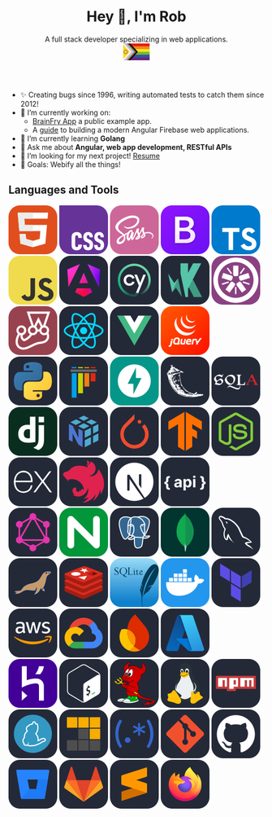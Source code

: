 <header>
  <h1 align="center">Hey 👋, I'm Rob</h1>
  <p align="center">
    A full stack developer specializing in web applications.<br>
    <a href="https://www.hrc.org/resources/lgbtq-pride-flags"><img width="52" src="./assets/intersex-inclusive-pride-flag.svg" alt="Intersex-Inclusive Progress Pride Flag"></a>
  </p>
</header>

- ✨ Creating bugs since 1996, writing automated tests to catch them since 2012!
- 🔭 I’m currently working on:
  - [BrainFry App](https://github.com/rgant/brainfry) a public example app.
  - A [guide](https://github.com/rgant/rob.gant.ninja) to building a modern Angular Firebase web applications.
- 🌱 I’m currently learning **Golang**
- 💬 Ask me about **Angular, web app development, RESTful APIs**
- 🤔 I’m looking for my next project! [Resume](https://rob.gant.ninja/resume.pdf)
- 🎯 Goals: Webify all the things!

<!--

**rgant/rgant** is a ✨ _special_ ✨ repository because its `README.md` (this file) appears on your GitHub profile.

Here are some ideas to get you started:

- 🔭 I’m currently working on ...
- 🌱 I’m currently learning ...
- 👯 I’m looking to collaborate on ...
- 🤔 I’m looking for help with ...
- 💬 Ask me about ...
- 📫 How to reach me: ...
- 😄 Pronouns: ...
- ⚡ Fun fact: ...
-->

## Languages and Tools

[![HTML](./assets/html.svg)](https://developer.mozilla.org/en-US/docs/Web/HTML)
[![CSS](./assets/css.svg)](https://developer.mozilla.org/en-US/docs/Web/CSS)
[![Sass / SCSS](./assets/sass.svg)](https://sass-lang.com/)
[![Bootstrap](./assets/bootstrap.svg)](https://getbootstrap.com/)
[![TypeScript](./assets/typescript.svg)](https://www.typescriptlang.org/)
[![JavaScript](./assets/javascript.svg)](https://developer.mozilla.org/en-US/docs/Web/JavaScript)
[![Angular](./assets/angular.svg)](https://angular.dev/)
[![Cypress](./assets/cypress.svg)](https://www.cypress.io/)
[![Karma](./assets/karma.svg)](https://karma-runner.github.io/latest/index.html)
[![Jasmine](./assets/jasmine.svg)](https://jasmine.github.io/)
[![Jest](./assets/jest.svg)](https://jestjs.io/)
[![React](./assets/react.svg)](https://react.dev/)
[![Vue.js](./assets/vuejs.svg)](https://vuejs.org/)
[![jQuery](./assets/jquery.svg)](https://jquery.com/)\
[![Python](./assets/python.svg)](https://www.python.org/)
[![pytest](./assets/pytest.svg)](https://docs.pytest.org/en/stable/)
[![FastAPI](./assets/fastapi.svg)](https://fastapi.tiangolo.com/)
[![Flask](./assets/flask.svg)](https://flask.palletsprojects.com/en/stable/)
[![SQLAlchemy](./assets/sqlalchemy.svg)](https://www.sqlalchemy.org/)
[![Django](./assets/django.svg)](https://www.djangoproject.com/)
[![NumPy](./assets/numpy.svg)](https://numpy.org/)
[![PyTorch](./assets/pytorch.svg)](https://pytorch.org/)
[![TensorFlow](./assets/tensorflow.svg)](https://www.tensorflow.org/)
[![Node.js](./assets/nodejs.svg)](https://nodejs.org/)
[![Express](./assets/expressjs.svg)](https://expressjs.com/)
[![NestJS](./assets/nestjs.svg)](https://nestjs.com/)
[![Next.js](./assets/nextjs.svg)](https://nextjs.org/)
[![JSON:API](./assets/api.svg)](https://jsonapi.org/format/)\
[![GraphQL](./assets/graphql.svg)](https://graphql.org/)
[![nginx](./assets/nginx.svg)](https://nginx.org/)
[![PostgreSQL](./assets/postgresql.svg)](https://www.postgresql.org/)
[![MongoDB](./assets/mongodb.svg)](https://www.mongodb.com/)
[![MySQL](./assets/mysql.svg)](https://www.mysql.com/)
[![MariaDB](./assets/mariadb.svg)](https://mariadb.org/)
[![Redis](./assets/redis.svg)](https://redis.io/)
[![SQLite](./assets/sqlite.svg)](https://www.sqlite.org/)
[![Docker](./assets/docker.svg)](https://www.docker.com/)
[![Terraform](./assets/terraform.svg)](https://www.terraform.io/)
[![Amazon Web Services (AWS)](./assets/aws.svg)](https://aws.amazon.com/)
[![Google Cloud Platform (GCP)](./assets/gcp.svg)](https://cloud.google.com/)
[![Firebase](./assets/firebase.svg)](https://firebase.google.com/)
[![Microsoft Azure](./assets/azure.svg)](https://azure.microsoft.com/en-us/)\
[![Heroku](./assets/heroku.svg)](https://www.heroku.com/)
[![Bash](./assets/bash.svg)](https://www.gnu.org/software/bash/)
[![FreeBSD](./assets/bsd.svg)](https://www.freebsd.org/)
[![Linux](./assets/linux.svg)](https://www.linux.org/)
[![npm](./assets/npm.svg)](https://www.npmjs.com/)
[![Yarn](./assets/yarn.svg)](https://yarnpkg.com/)
[![pnPm](./assets/pnpm.svg)](https://pnpm.io/)
[![Regular Expressions](./assets/regex.svg)](https://www.regular-expressions.info/)
[![Git](./assets/git.svg)](https://git-scm.com/)
[![GitHub](./assets/github.svg)](https://github.com/)
[![Bitbucket](./assets/bitbucket.svg)](https://bitbucket.org/product/)
[![GitLab](./assets/gitlab.svg)](https://about.gitlab.com/)
[![Sublime Text](./assets/sublime.svg)](https://www.sublimetext.com/)
[![Firefox](./assets/firefox.svg)](https://www.mozilla.org/en-US/firefox/)
